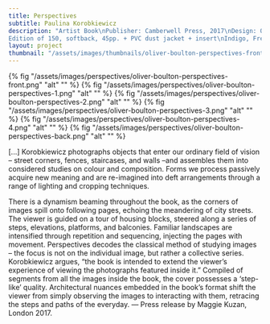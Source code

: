 ```yaml
---
title: Perspectives
subtitle: Paulina Korobkiewicz
description: "Artist Book\nPublisher: Camberwell Press, 2017\nDesign: Oliver Boulton, Samuel Jones\nEditors:  Oliver Boulton, James Edgar, Sigune Hamann, Sam Jones, Duncan Wooldridge\n
Edition of 150, softback, 45pp. + PVC dust jacket + insert\nIndigo, French fold, singer sewn, 249 × 320mm\nISBN: 978-1-908971-53-1"
layout: project
thumbnail: "/assets/images/thumbnails/oliver-boulton-perspectives-front.png"
---
```

{% fig "/assets/images/perspectives/oliver-boulton-perspectives-front.png" "alt" "" %}
{% fig "/assets/images/perspectives/oliver-boulton-perspectives-1.png" "alt" "" %}
{% fig "/assets/images/perspectives/oliver-boulton-perspectives-2.png" "alt" "" %}
{% fig "/assets/images/perspectives/oliver-boulton-perspectives-3.png" "alt" "" %}
{% fig "/assets/images/perspectives/oliver-boulton-perspectives-4.png" "alt" "" %}
{% fig "/assets/images/perspectives/oliver-boulton-perspectives-back.png" "alt" "" %}

[...] Korobkiewicz photographs objects that enter our ordinary field of vision – street corners, fences, staircases, and walls –and assembles them into considered studies on colour and composition. Forms we process passively acquire new meaning and are re-imagined into deft arrangements through a range of lighting and cropping techniques.

There is a dynamism beaming throughout the book, as the corners of images spill onto following pages, echoing the meandering of city streets. The viewer is guided on a tour of housing blocks, steered along a series of steps, elevations, platforms, and balconies. Familiar landscapes are intensified through repetition and sequencing, injecting the pages with movement. Perspectives decodes the classical method of studying images – the focus is not on the individual image, but rather a collective series.
Korobkiewicz argues, “the book is intended to extend the viewer’s experience of viewing the photographs featured inside it.” Compiled of segments from all the images inside the book, the cover possesses a ‘step-like’ quality. Architectural nuances embedded in the book’s format shift the viewer from simply observing the images to interacting with them, retracing the steps and paths of the everyday.
— Press release by Maggie Kuzan, London 2017.
